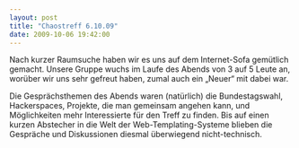 ```yaml
---
layout: post
title: "Chaostreff 6.10.09"
date: 2009-10-06 19:42:00
---
```

Nach kurzer Raumsuche haben wir es uns auf dem Internet-Sofa gemütlich gemacht. Unsere Gruppe wuchs im Laufe des Abends von 3 auf 5 Leute an, worüber wir uns sehr gefreut haben, zumal auch ein „Neuer“ mit dabei war.

Die Gesprächsthemen des Abends waren (natürlich) die Bundestagswahl, Hackerspaces, Projekte, die man gemeinsam angehen kann, und Möglichkeiten mehr Interessierte für den Treff zu finden. Bis auf einen kurzen Abstecher in die Welt der Web-Templating-Systeme blieben die Gespräche und Diskussionen diesmal überwiegend nicht-technisch.
